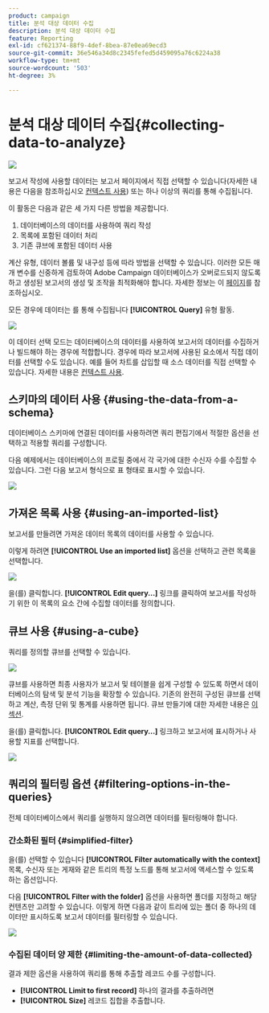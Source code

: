 ```yaml
---
product: campaign
title: 분석 대상 데이터 수집
description: 분석 대상 데이터 수집
feature: Reporting
exl-id: cf621374-88f9-4def-8bea-87e0ea69ecd3
source-git-commit: 36e546a34d8c2345fefed5d459095a76c6224a38
workflow-type: tm+mt
source-wordcount: '503'
ht-degree: 3%

---
```


# 분석 대상 데이터 수집{#collecting-data-to-analyze}

![](../../assets/common.svg)

보고서 작성에 사용할 데이터는 보고서 페이지에서 직접 선택할 수 있습니다(자세한 내용은 다음을 참조하십시오 [컨텍스트 사용](../../reporting/using/using-the-context.md)) 또는 하나 이상의 쿼리를 통해 수집됩니다.

이 활동은 다음과 같은 세 가지 다른 방법을 제공합니다.

1. 데이터베이스의 데이터를 사용하여 쿼리 작성
1. 목록에 포함된 데이터 처리
1. 기존 큐브에 포함된 데이터 사용

계산 유형, 데이터 볼륨 및 내구성 등에 따라 방법을 선택할 수 있습니다. 이러한 모든 매개 변수를 신중하게 검토하여 Adobe Campaign 데이터베이스가 오버로드되지 않도록 하고 생성된 보고서의 생성 및 조작을 최적화해야 합니다. 자세한 정보는 이 [페이지](../../reporting/using/best-practices.md#optimizing-report-creation)를 참조하십시오.

모든 경우에 데이터는 를 통해 수집됩니다 **[!UICONTROL Query]** 유형 활동.

![](assets/reporting_query_edit.png)

이 데이터 선택 모드는 데이터베이스의 데이터를 사용하여 보고서의 데이터를 수집하거나 빌드해야 하는 경우에 적합합니다. 경우에 따라 보고서에 사용된 요소에서 직접 데이터를 선택할 수도 있습니다. 예를 들어 차트를 삽입할 때 소스 데이터를 직접 선택할 수 있습니다. 자세한 내용은 [컨텍스트 사용](../../reporting/using/using-the-context.md).

## 스키마의 데이터 사용 {#using-the-data-from-a-schema}

데이터베이스 스키마에 연결된 데이터를 사용하려면 쿼리 편집기에서 적절한 옵션을 선택하고 적용할 쿼리를 구성합니다.

다음 예제에서는 데이터베이스의 프로필 중에서 각 국가에 대한 수신자 수를 수집할 수 있습니다. 그런 다음 보고서 형식으로 표 형태로 표시할 수 있습니다.

![](assets/reporting_query_from_schema.png)

## 가져온 목록 사용 {#using-an-imported-list}

보고서를 만들려면 가져온 데이터 목록의 데이터를 사용할 수 있습니다.

이렇게 하려면 **[!UICONTROL Use an imported list]** 옵션을 선택하고 관련 목록을 선택합니다.

![](assets/reporting_query_from_list.png)

을(를) 클릭합니다. **[!UICONTROL Edit query...]** 링크를 클릭하여 보고서를 작성하기 위한 이 목록의 요소 간에 수집할 데이터를 정의합니다.

## 큐브 사용 {#using-a-cube}

쿼리를 정의할 큐브를 선택할 수 있습니다.

![](assets/reporting_query_from_cube.png)

큐브를 사용하면 최종 사용자가 보고서 및 테이블을 쉽게 구성할 수 있도록 하면서 데이터베이스의 탐색 및 분석 기능을 확장할 수 있습니다. 기존의 완전히 구성된 큐브를 선택하고 계산, 측정 단위 및 통계를 사용하면 됩니다. 큐브 만들기에 대한 자세한 내용은 [이 섹션](../../reporting/using/about-cubes.md).

을(를) 클릭합니다. **[!UICONTROL Edit query...]** 링크하고 보고서에 표시하거나 사용할 지표를 선택합니다.

![](assets/reporting_query_from_cube_edit_query.png)

## 쿼리의 필터링 옵션 {#filtering-options-in-the-queries}

전체 데이터베이스에서 쿼리를 실행하지 않으려면 데이터를 필터링해야 합니다.

### 간소화된 필터 {#simplified-filter}

을(를) 선택할 수 있습니다 **[!UICONTROL Filter automatically with the context]** 목록, 수신자 또는 게재와 같은 트리의 특정 노드를 통해 보고서에 액세스할 수 있도록 하는 옵션입니다.

다음 **[!UICONTROL Filter with the folder]** 옵션을 사용하면 폴더를 지정하고 해당 컨텐츠만 고려할 수 있습니다. 이렇게 하면 다음과 같이 트리에 있는 폴더 중 하나의 데이터만 표시하도록 보고서 데이터를 필터링할 수 있습니다.

![](assets/reporting_control_folder.png)

### 수집된 데이터 양 제한 {#limiting-the-amount-of-data-collected}

결과 제한 옵션을 사용하여 쿼리를 통해 추출할 레코드 수를 구성합니다.

* **[!UICONTROL Limit to first record]** 하나의 결과를 추출하려면
* **[!UICONTROL Size]** 레코드 집합을 추출합니다.
